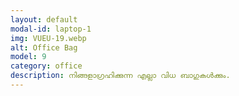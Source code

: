 ```yaml
---
layout: default
modal-id: laptop-1
img: VUEU-19.webp
alt: Office Bag
model: 9
category: office
description: നിങ്ങളാഗ്രഹിക്കുന്ന എല്ലാ വിധ ബാഗുകൾക്കും.
---
```

